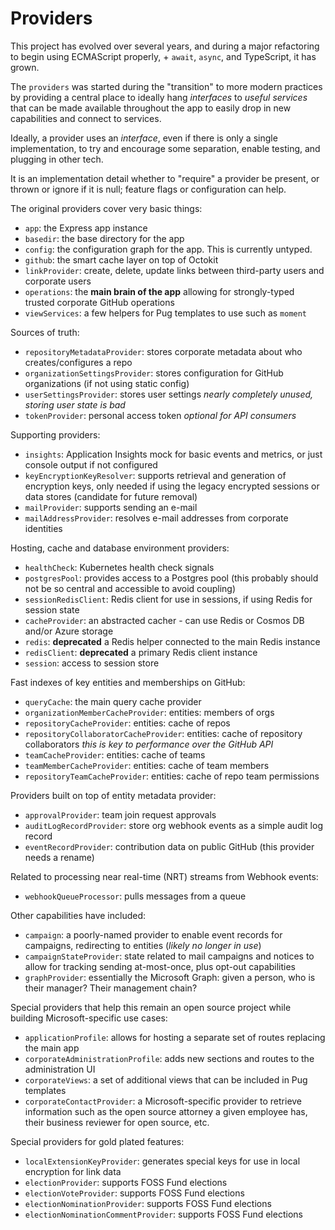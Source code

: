 # Providers

This project has evolved over several years, and during a major refactoring
to begin using ECMAScript properly, + `await`, `async`, and TypeScript, it 
has grown.

The `providers` was started during the "transition" to more modern practices by
providing a central place to ideally hang _interfaces_ to _useful services_ that
can be made available throughout the app to easily drop in new capabilities and
connect to services.

Ideally, a provider uses an _interface_, even if there is only a single implementation,
to try and encourage some separation, enable testing, and plugging in other tech.

It is an implementation detail whether to "require" a provider be present, or thrown or
ignore if it is null; feature flags or configuration can help.

The original providers cover very basic things:

- `app`: the Express app instance
- `basedir`: the base directory for the app
- `config`: the configuration graph for the app. This is currently untyped.
- `github`: the smart cache layer on top of Octokit
- `linkProvider`: create, delete, update links between third-party users and corporate users
- `operations`: the **main brain of the app** allowing for strongly-typed trusted corporate GitHub operations
- `viewServices`: a few helpers for Pug templates to use such as `moment`

Sources of truth:

- `repositoryMetadataProvider`: stores corporate metadata about who creates/configures a repo
- `organizationSettingsProvider`: stores configuration for GitHub organizations (if not using static config)
- `userSettingsProvider`: stores user settings _nearly completely unused, storing user state is bad_
- `tokenProvider`: personal access token _optional for API consumers_

Supporting providers:

- `insights`: Application Insights mock for basic events and metrics, or just console output if not configured
- `keyEncryptionKeyResolver`: supports retrieval and generation of encryption keys, only needed if using the legacy encrypted sessions or data stores (candidate for future removal)
- `mailProvider`: supports sending an e-mail
- `mailAddressProvider`: resolves e-mail addresses from corporate identities

Hosting, cache and database environment providers:

- `healthCheck`: Kubernetes health check signals
- `postgresPool`: provides access to a Postgres pool (this probably should not be so central and accessible to avoid coupling)
- `sessionRedisClient`: Redis client for use in sessions, if using Redis for session state
- `cacheProvider`: an abstracted cacher - can use Redis or Cosmos DB and/or Azure storage
- `redis`: **deprecated** a Redis helper connected to the main Redis instance
- `redisClient`: **deprecated**  a primary Redis client instance
- `session`: access to session store

Fast indexes of key entities and memberships on GitHub:

- `queryCache`: the main query cache provider
- `organizationMemberCacheProvider`: entities: members of orgs
- `repositoryCacheProvider`: entities: cache of repos
- `repositoryCollaboratorCacheProvider`: entities: cache of repository collaborators _this is key to performance over the GitHub API_
- `teamCacheProvider`: entities: cache of teams
- `teamMemberCacheProvider`: entities: cache of team members
- `repositoryTeamCacheProvider`: entities: cache of repo team permissions

Providers built on top of entity metadata provider:

- `approvalProvider`: team join request approvals
- `auditLogRecordProvider`: store org webhook events as a simple audit log record
- `eventRecordProvider`: contribution data on public GitHub (this provider needs a rename)

Related to processing near real-time (NRT) streams from Webhook events:

- `webhookQueueProcessor`: pulls messages from a queue

Other capabilities have included:

- `campaign`: a poorly-named provider to enable event records for campaigns, redirecting to entities (_likely no longer in use_)
- `campaignStateProvider`: state related to mail campaigns and notices to allow for tracking sending at-most-once, plus opt-out capabilities
- `graphProvider`: essentially the Microsoft Graph: given a person, who is their manager? Their management chain?

Special providers that help this remain an open source project while building Microsoft-specific
use cases:

- `applicationProfile`: allows for hosting a separate set of routes replacing the main app
- `corporateAdministrationProfile`: adds new sections and routes to the administration UI
- `corporateViews`: a set of additional views that can be included in Pug templates
- `corporateContactProvider`: a Microsoft-specific provider to retrieve information such as the open source attorney a given employee has, their business reviewer for open source, etc.

Special providers for gold plated features:

- `localExtensionKeyProvider`: generates special keys for use in local encryption for link data
- `electionProvider`: supports FOSS Fund elections
- `electionVoteProvider`: supports FOSS Fund elections
- `electionNominationProvider`: supports FOSS Fund elections
- `electionNominationCommentProvider`: supports FOSS Fund elections
